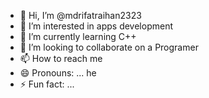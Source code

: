 - 👋 Hi, I’m @mdrifatraihan2323
- 👀 I’m interested in apps development
- 🌱 I’m currently learning C++
- 💞️ I’m looking to collaborate on a Programer
- 📫 How to reach me 
- 😄 Pronouns: ... he
- ⚡ Fun fact: ...

<!---
mdrifatraihan2323/mdrifatraihan2323 is a ✨ special ✨ repository because its `README.md` (this file) appears on your GitHub profile.
You can click the Preview link to take a look at your changes.
--->
